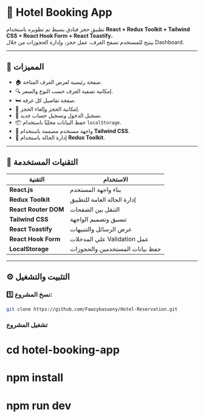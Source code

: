 # 🏨 Hotel Booking App

تطبيق حجز فنادق بسيط تم تطويره باستخدام **React + Redux Toolkit + Tailwind CSS + React Hook Form + React Toastify**،  
بيتيح للمستخدم تصفح الغرف، عمل حجز، وإدارة الحجوزات من خلال Dashboard.

---

## 🚀 المميزات

- 🏠 صفحة رئيسية لعرض الغرف المتاحة.
- 🔍 إمكانية تصفية الغرف حسب النوع والسعر.
- 🛏️ صفحة تفاصيل كل غرفة.
- 🧾 إمكانية الحجز وإلغاء الحجز.
- 👤 تسجيل الدخول وتسجيل حساب جديد.
- 📦 حفظ البيانات محليًا باستخدام `localStorage`.
- 💅 واجهة مستخدم مصممة باستخدام **Tailwind CSS**.
- 🔄 إدارة الحالة باستخدام **Redux Toolkit**.

---

## 🧠 التقنيات المستخدمة

| التقنية              | الاستخدام                       |
| -------------------- | ------------------------------- |
| **React.js**         | بناء واجهة المستخدم             |
| **Redux Toolkit**    | إدارة الحالة العامة للتطبيق     |
| **React Router DOM** | التنقل بين الصفحات              |
| **Tailwind CSS**     | تنسيق وتصميم الواجهة            |
| **React Toastify**   | عرض الرسائل والتنبيهات          |
| **React Hook Form**  | علي المدخلات Validation عمل     |
| **LocalStorage**     | حفظ بيانات المستخدمين والحجوزات |

---

## ⚙️ التثبيت والتشغيل

### 1️⃣ نسخ المشروع:

```bash
git clone https://github.com/Fawzybasuony/Hotel-Reservation.git
```

### تشغيل المشروع

# cd hotel-booking-app

# npm install

# npm run dev


